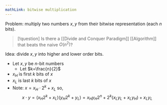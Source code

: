 ```yaml
---
mathLink: bitwise multiplication
---
```


Problem: multiply two numbers $x,y$ from their bitwise representation (each $n$ bits).

>[!question]
>Is there a [[Divide and Conquer Paradigm]] [[Algorithm]] that beats the naive $O(n^{2})$?

Idea: divide $x,y$ into higher and lower order bits.
- Let $x,y$ be $n$-bit numbers
	- Let $k=\frac{n}{2}$
- $x_{H}$ is first $k$ bits of $x$
- $x_{L}$ is last $k$ bits of $x$
- Note: $x=x_{H}\cdot2^{k}+x_{L}$ so,
$$x\cdot y=(x_{H}2^{k}+x_{L})(y_{H}2^{k}+y_{L})=x_{H}y_{H}2^{n}+2^{k}(x_{L}y_{L}+x_{L}y_{H})+x_{L}y_{L}$$
